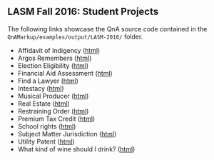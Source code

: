 ## LASM Fall 2016: Student Projects

The following links showcase the QnA source code contained in the `QnAMarkup/examples/output/LASM-2016/` folder. 

- Affidavit of Indigency ([html](https://colarusso.github.io/QnAMarkup/examples/output/LASM-2016/affidavit_of_indigency.html))
- Argos Remembers ([html](https://colarusso.github.io/QnAMarkup/examples/output/LASM-2016/argos_remembers.txt))
- Election Eligibility ([html](https://colarusso.github.io/QnAMarkup/examples/output/LASM-2016/election_eligibility.txt))
- Financial Aid Assessment ([html](https://colarusso.github.io/QnAMarkup/examples/output/LASM-2016/fin_aid.txt))
- Find a Lawyer ([html](https://colarusso.github.io/QnAMarkup/examples/output/LASM-2016/find_a_lawyer.txt))
- Intestacy ([html](https://colarusso.github.io/QnAMarkup/examples/output/LASM-2016/intestacy_computer_homework.txt))
- Musical Producer ([html](https://colarusso.github.io/QnAMarkup/examples/output/LASM-2016/musical_producer.txt))
- Real Estate ([html](https://colarusso.github.io/QnAMarkup/examples/output/LASM-2016/real_estate.txt))
- Restraining Order ([html](https://colarusso.github.io/QnAMarkup/examples/output/LASM-2016/restraining_order.txt))
- Premium Tax Credit ([html](https://colarusso.github.io/QnAMarkup/examples/output/LASM-2016/premium_tax_credit.txt))
- School rights ([html](https://colarusso.github.io/QnAMarkup/examples/output/LASM-2016/rights_school.txt))
- Subject Matter Jurisdiction ([html](https://colarusso.github.io/QnAMarkup/examples/output/LASM-2016/subject_matter_jurisdiction.txt))
- Utility Patent ([html](https://colarusso.github.io/QnAMarkup/examples/output/LASM-2016/utility_patent.txt))
- What kind of wine should I drink? ([html](https://colarusso.github.io/QnAMarkup/examples/output/LASM-2016/what_kind_of_wine.txt))
